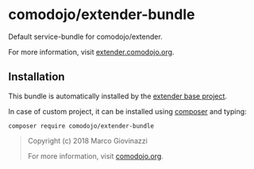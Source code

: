 # comodojo/extender-bundle

Default service-bundle for comodojo/extender.

For more information, visit [extender.comodojo.org](https://extender.comodojo.org).

## Installation

This bundle is automatically installed by the [extender base project](https://github.com/comodojo/extender).

In case of custom project, it can be installed using [composer](https://getcomposer.org/) and typing:

    composer require comodojo/extender-bundle

> Copyright (c) 2018 Marco Giovinazzi
>
> For more information, visit [comodojo.org](https://comodojo.org).
